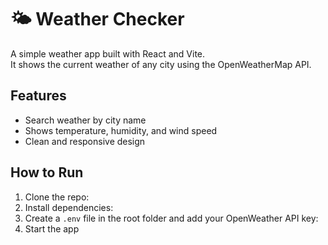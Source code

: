 # 🌤 Weather Checker

A simple weather app built with React and Vite.  
It shows the current weather of any city using the OpenWeatherMap API.

## Features

- Search weather by city name
- Shows temperature, humidity, and wind speed
- Clean and responsive design

## How to Run

1. Clone the repo:
2. Install dependencies:
3. Create a `.env` file in the root folder and add your OpenWeather API key:
4. Start the app

